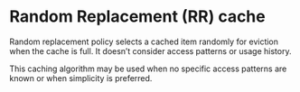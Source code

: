 # Random Replacement (RR) cache

Random replacement policy selects a cached item randomly for eviction when the cache is full. It doesn’t consider access patterns or usage history.

This caching algorithm may be used when no specific access patterns are known or when simplicity is preferred.